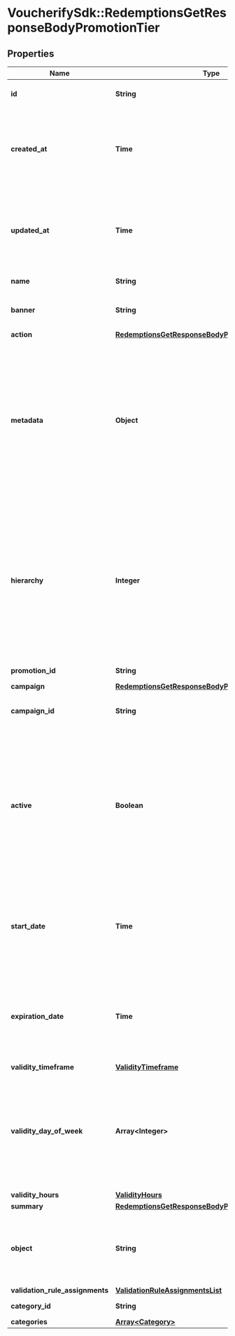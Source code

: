 # VoucherifySdk::RedemptionsGetResponseBodyPromotionTier

## Properties

| Name | Type | Description | Notes |
| ---- | ---- | ----------- | ----- |
| **id** | **String** | Unique promotion tier ID. | [optional] |
| **created_at** | **Time** | Timestamp representing the date and time when the promotion tier was created. The value is shown in the ISO 8601 format. | [optional] |
| **updated_at** | **Time** | Timestamp representing the date and time when the promotion tier was updated. The value is shown in the ISO 8601 format. | [optional] |
| **name** | **String** | Name of the promotion tier. | [optional] |
| **banner** | **String** | Text to be displayed to your customers on your website. | [optional] |
| **action** | [**RedemptionsGetResponseBodyPromotionTierAction**](RedemptionsGetResponseBodyPromotionTierAction.md) |  | [optional] |
| **metadata** | **Object** | The metadata object stores all custom attributes assigned to the promotion tier. A set of key/value pairs that you can attach to a promotion tier object. It can be useful for storing additional information about the promotion tier in a structured format. | [optional] |
| **hierarchy** | **Integer** | The promotions hierarchy defines the order in which the discounts from different tiers will be applied to a customer&#39;s order. If a customer qualifies for discounts from more than one tier, discounts will be applied in the order defined in the hierarchy. | [optional] |
| **promotion_id** | **String** | Promotion unique ID. | [optional] |
| **campaign** | [**RedemptionsGetResponseBodyPromotionTierCampaign**](RedemptionsGetResponseBodyPromotionTierCampaign.md) |  | [optional] |
| **campaign_id** | **String** | Promotion tier&#39;s parent campaign&#39;s unique ID. | [optional] |
| **active** | **Boolean** | A flag to toggle the promotion tier on or off. You can disable a promotion tier even though it&#39;s within the active period defined by the &#x60;start_date&#x60; and &#x60;expiration_date&#x60;.    - &#x60;true&#x60; indicates an *active* promotion tier - &#x60;false&#x60; indicates an *inactive* promotion tier | [optional] |
| **start_date** | **Time** | Activation timestamp defines when the promotion tier starts to be active in ISO 8601 format. Promotion tier is *inactive before* this date.  | [optional] |
| **expiration_date** | **Time** | Activation timestamp defines when the promotion tier expires in ISO 8601 format. Promotion tier is *inactive after* this date.  | [optional] |
| **validity_timeframe** | [**ValidityTimeframe**](ValidityTimeframe.md) |  | [optional] |
| **validity_day_of_week** | **Array&lt;Integer&gt;** | Integer array corresponding to the particular days of the week in which the voucher is valid.  - &#x60;0&#x60; Sunday - &#x60;1&#x60; Monday - &#x60;2&#x60; Tuesday - &#x60;3&#x60; Wednesday - &#x60;4&#x60; Thursday - &#x60;5&#x60; Friday - &#x60;6&#x60; Saturday | [optional] |
| **validity_hours** | [**ValidityHours**](ValidityHours.md) |  | [optional] |
| **summary** | [**RedemptionsGetResponseBodyPromotionTierSummary**](RedemptionsGetResponseBodyPromotionTierSummary.md) |  | [optional] |
| **object** | **String** | The type of the object represented by JSON. This object stores information about the promotion tier. | [optional][default to &#39;promotion_tier&#39;] |
| **validation_rule_assignments** | [**ValidationRuleAssignmentsList**](ValidationRuleAssignmentsList.md) |  | [optional] |
| **category_id** | **String** | Promotion tier category ID. | [optional] |
| **categories** | [**Array&lt;Category&gt;**](Category.md) |  | [optional] |


